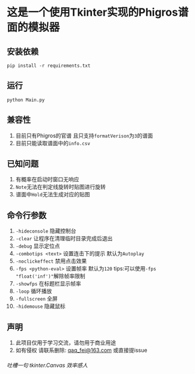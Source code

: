 # 这是一个使用Tkinter实现的Phigros谱面的模拟器

## 安装依赖
```
pip install -r requirements.txt
```

## 运行
```
python Main.py
```

## 兼容性
1. 目前只有Phigros的官谱 且只支持```formatVerison```为```3```的谱面
2. 目前只能读取谱面中的```info.csv```

## 已知问题
1. 有概率在启动时窗口无响应
2. ```Note```无法在判定线旋转时贴图进行旋转
3. 谱面中```Hold```无法生成对应的贴图

## 命令行参数
1. ```-hideconsole``` 隐藏控制台
2. ```-clear``` 让程序在清理临时目录完成后退出
3. ```-debug``` 显示定位点
4. ```-combotips <text>``` 设置连击下的提示 默认为```Autoplay```
5. ```-noclickeffect``` 禁用点击效果
6. ```-fps <python-eval>``` 设置帧率 默认为```120``` tips:可以使用```-fps "float('inf')"```解除帧率限制
7. ```-showfps``` 在标题栏显示帧率
8. ```-loop``` 循环播放
9. ```-fullscreen``` 全屏
10. ```-hidemouse``` 隐藏鼠标

## 声明
1. 此项目仅用于学习交流，请勿用于商业用途
2. 如有侵权 请联系删除: qaq_fei@163.com 或直接提issue

###### 吐槽一句 tkinter.Canvas 效率感人